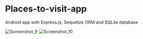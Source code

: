 # Places-to-visit-app
Android app with Express.js, Sequelize ORM and SQLite database


![Screenshot_9](https://raw.githubusercontent.com/t3mpv4r/Places-to-visit-app/master/Screenshot_9.png)
![Screenshot_10](https://raw.githubusercontent.com/t3mpv4r/Places-to-visit-app/master/Screenshot_10.png)
